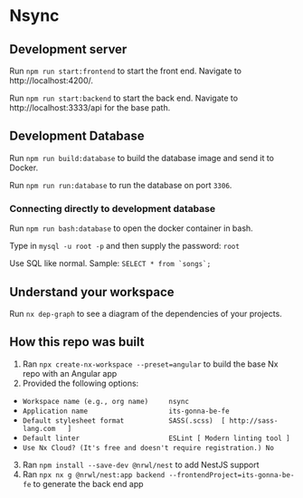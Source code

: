 # Nsync

## Development server

Run `npm run start:frontend` to start the front end. Navigate to http://localhost:4200/.

Run `npm run start:backend` to start the back end. Navigate to http://localhost:3333/api for the base path. 

## Development Database

Run `npm run build:database` to build the database image and send it to Docker.

Run `npm run run:database` to run the database on port `3306`.

### Connecting directly to development database

Run `npm run bash:database` to open the docker container in bash.

Type in `mysql -u root -p` and then supply the password: `root`

Use SQL like normal. Sample: ``SELECT * from `songs`;``

## Understand your workspace

Run `nx dep-graph` to see a diagram of the dependencies of your projects.

## How this repo was built

1. Ran `npx create-nx-workspace --preset=angular` to build the base Nx repo with an Angular app
2. Provided the following options: 
- `Workspace name (e.g., org name)     nsync`
- `Application name                    its-gonna-be-fe`
- `Default stylesheet format           SASS(.scss)  [ http://sass-lang.com   ]`
- `Default linter                      ESLint [ Modern linting tool ]`
- `Use Nx Cloud? (It's free and doesn't require registration.) No`
3. Ran `npm install --save-dev @nrwl/nest` to add NestJS support
4. Ran `npx nx g @nrwl/nest:app backend --frontendProject=its-gonna-be-fe` to generate the back end app
